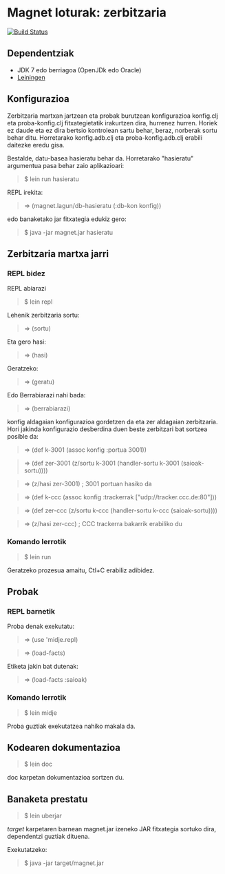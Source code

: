 # Magnet loturak: zerbitzaria

[![Build Status](https://travis-ci.org/lnmnd/magnet.zer.svg?branch=master)](https://travis-ci.org/lnmnd/magnet.zer)

## Dependentziak
- JDK 7 edo berriagoa (OpenJDk edo Oracle)
- [Leiningen](http://leiningen.org/)

## Konfigurazioa
Zerbitzaria martxan jartzean eta probak burutzean konfigurazioa konfig.clj eta proba-konfig.clj fitxategietatik irakurtzen dira, hurrenez hurren. Horiek ez daude eta ez dira bertsio kontrolean sartu behar, beraz, norberak sortu behar ditu. Horretarako konfig.adb.clj eta proba-konfig.adb.clj erabili daitezke eredu gisa.

Bestalde, datu-basea hasieratu behar da. Horretarako "hasieratu" argumentua pasa behar zaio aplikazioari:

> $ lein run hasieratu

REPL irekita:

> => (magnet.lagun/db-hasieratu (:db-kon konfig))

edo banaketako jar fitxategia edukiz gero:

> $ java -jar magnet.jar hasieratu

## Zerbitzaria martxa jarri
### REPL bidez
REPL abiarazi
> $ lein repl

Lehenik zerbitzaria sortu:
> => (sortu)

Eta gero hasi:
> => (hasi)

Geratzeko:
> => (geratu)

Edo Berrabiarazi nahi bada:
> => (berrabiarazi)

konfig aldagaian konfigurazioa gordetzen da eta zer aldagaian zerbitzaria. Hori jakinda konfigurazio desberdina duen beste zerbitzari bat sortzea posible da:
> => (def k-3001 (assoc konfig :portua 3001))

> => (def zer-3001 (z/sortu k-3001 (handler-sortu k-3001 (saioak-sortu))))

> => (z/hasi zer-3001) ; 3001 portuan hasiko da

> => (def k-ccc (assoc konfig :trackerrak ["udp://tracker.ccc.de:80"]))

> => (def zer-ccc (z/sortu k-ccc (handler-sortu k-ccc (saioak-sortu))))

> => (z/hasi zer-ccc) ; CCC trackerra bakarrik erabiliko du

### Komando lerrotik
> $ lein run

Geratzeko prozesua amaitu, Ctl+C erabiliz adibidez.

## Probak

### REPL barnetik
Proba denak exekutatu:
> => (use 'midje.repl)

> => (load-facts)

Etiketa jakin bat dutenak:
> => (load-facts :saioak)

### Komando lerrotik
> $ lein midje
	    
Proba guztiak exekutatzea nahiko makala da. 

## Kodearen dokumentazioa
> $ lein doc

doc karpetan dokumentazioa sortzen du.

## Banaketa prestatu
> $ lein uberjar

*target* karpetaren barnean magnet.jar izeneko JAR fitxategia sortuko dira, dependentzi guztiak dituena.

Exekutatzeko:
> $ java -jar target/magnet.jar